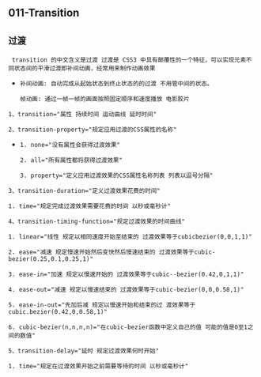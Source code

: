 ## 011-Transition

`过渡`
--
` transition 的中文含义是过渡 过渡是 CSS3 中具有颠覆性的一个特征，可以实现元素不同状态间的平滑过渡即补间动画，经常用来制作动画效果`

- `补间动画: 自动完成从起始状态到终止状态的的过渡 不用管中间的状态。`

  `帧动画: 通过一帧一帧的画面按照固定顺序和速度播放 电影胶片`

`1、transition="属性 持续时间 运动曲线 延时时间"`

`2、transition-property="规定应用过渡的CSS属性的名称"`

- `1. none="没有属性会获得过渡效果"`

  `2. all="所有属性都将获得过渡效果"`

  `3. property="定义应用过渡效果的CSS属性名称列表 列表以逗号分隔"`

`3、transition-duration="定义过渡效果花费的时间"`

  `1. time="规定完成过渡效果需要花费的时间 以秒或毫秒计"`

`4、transition-timing-function="规定过渡效果的时间曲线"`

  `1. linear="线性 规定以相同速度开始至结束的 过渡效果等于cubicbezier(0,0,1,1)"`

  `2. ease="减速 规定慢速开始然后变快然后慢速结束的 过渡效果等于cubic-bezier(0.25,0.1,0.25,1)"`

  `3. ease-in="加速 规定以慢速开始的 过渡效果等于cubic--bezier(0.42,0,1,1)"`

  `4. ease-out="减速 规定以慢速结束的 过渡效果等于cubic-bezier(0,0,0.58,1)"`

  `5. ease-in-out="先加后减 规定以慢速开始和结束的过 渡效果等于cubic.bezier(0.42,0,0.58,1)"`

  `6. cubic-bezier(n,n,n,n)="在cubic-bezier函数中定义自己的值 可能的值是0至1之间的数值"`

`5、transition-delay="延时 规定过渡效果何时开始"`

  `1. time="规定在过渡效果开始之前需要等待的时间 以秒或毫秒计"`

